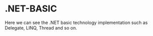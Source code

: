 # .NET-BASIC
Here we can see the .NET basic technology implementation such as Delegate, LINQ, Thread and so on.
